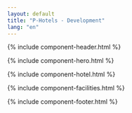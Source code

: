 ```yaml
---
layout: default
title: "P-Hotels - Development"
lang: "en"
---
```


{% include component-header.html %}

{% include component-hero.html %}

{% include component-hotel.html %}

{% include component-facilities.html %}

{% include component-footer.html %}
